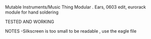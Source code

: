 Mutable Instruments/Music Thing Modular . Ears, 0603 edit, eurorack module for hand soldering

TESTED AND WORKING

NOTES
-Silkscreen is too small to be readable , use the eagle file

